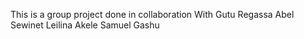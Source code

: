 This is a group project done in collaboration With
Gutu Regassa
Abel Sewinet
Leilina Akele
Samuel Gashu